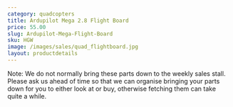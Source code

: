 ```yaml
---
category: quadcopters
title: Ardupilot Mega 2.8 Flight Board
price: 55.00
slug: Ardupilot-Mega-Flight-Board
sku: HGW
image: /images/sales/quad_flightboard.jpg
layout: productdetails
---
```

Note: We do not normally bring these parts down to the weekly sales stall. Please ask us ahead of time so that we can organise bringing your parts down for you to either look at or buy, otherwise fetching them can take quite a while.